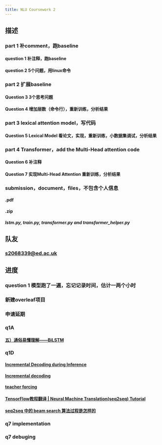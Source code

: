 ```yaml
---
title: NLU Coursework 2
---
```


## 描述
### part 1 补comment，跑baseline
#### question 1 补注释，跑baseline
#### question 2 5个问题，用linux命令
### part 2 扩展baseline
#### Question 3 3个思考问题
#### Question 4 增加层数（命令行），重新训练，分析结果
### part 3 lexical attention model，写代码
#### Question 5 Lexical Model 看论文，实现，重新训练，小数据集调试，分析结果
### part 4 Transformer，add the Multi-Head attention code
#### Question 6 补注释
#### Question 7 实现Multi-Head Attention 重新训练，分析结果
### submission，document，files，不包含个人信息
#### <UUN>.pdf
#### <UUN>.zip
##### lstm.py, train.py, transformer.py and transformer_helper.py
## 队友
### s2068339@ed.ac.uk
## 进度
### question 1 模型跑了一遍，忘记记录时间，估计一两个小时
### 新建overleaf项目
### 申请延期
### q1A
#### [五）通俗易懂理解——BiLSTM](https://zhuanlan.zhihu.com/p/40119926)
### q1D
#### [Incremental Decoding during Inference](https://www.telesens.co/2019/04/21/understanding-incremental-decoding-in-fairseq/#Incremental_Decoding_during_Inference)
#### [Incremental decoding](https://fairseq.readthedocs.io/en/latest/models.html?highlight=incremental#incremental-decoding)
#### [teacher forcing](https://zhuanlan.zhihu.com/p/93030328)
#### [TensorFlow教程翻译 | Neural Machine Translation(seq2seq) Tutorial](https://zhuanlan.zhihu.com/p/33319933)
#### [seq2seq 中的 beam search 算法过程是怎样的](https://www.zhihu.com/question/54356960/answer/138990060)
### q7 implementation
### q7 debuging
###
